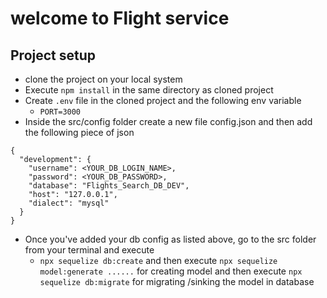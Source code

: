 # welcome to Flight service

## Project setup

- clone the project on your local system
- Execute `npm install` in the same directory as cloned project
- Create `.env` file in the cloned project and the following env variable
  - `PORT=3000`
- Inside the src/config folder create a new file config.json and then add the following piece of json

```
{
  "development": {
    "username": <YOUR_DB_LOGIN_NAME>,
    "password": <YOUR_DB_PASSWORD>,
    "database": "Flights_Search_DB_DEV",
    "host": "127.0.0.1",
    "dialect": "mysql"
  }
}

```

- Once you've added your db config as listed above, go to the src folder from your terminal and execute
  - `npx sequelize db:create` and then execute `npx sequelize model:generate ......` for creating model and
    then execute
    `npx sequelize db:migrate` for migrating /sinking the model in database
